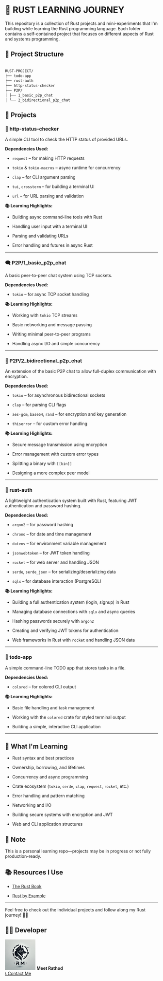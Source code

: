 # 🦀 RUST LEARNING JOURNEY

This repository is a collection of Rust projects and mini-experiments that I'm building while learning the Rust programming language. Each folder contains a self-contained project that focuses on different aspects of Rust and systems programming.

## 📁 Project Structure

```

RUST-PROJECT/
├── todo-app
├── rust-auth
├── http-status-checker
├── P2P/
│ ├── 1_basic_p2p_chat
│ └── 2_bidirectional_p2p_chat
```

## 🚀 Projects

### 📡 http-status-checker

A simple CLI tool to check the HTTP status of provided URLs.

**Dependencies Used:**

- `reqwest` – for making HTTP requests

- `tokio` & `tokio-macros` – async runtime for concurrency

- `clap` – for CLI argument parsing

- `tui`, `crossterm` – for building a terminal UI

- `url` – for URL parsing and validation

**📚 Learning Highlights:**

- Building async command-line tools with Rust

- Handling user input with a terminal UI

- Parsing and validating URLs

- Error handling and futures in async Rust

---

### 🗨️ P2P/1_basic_p2p_chat

A basic peer-to-peer chat system using TCP sockets.

**Dependencies Used:**

- `tokio` – for async TCP socket handling

**📚 Learning Highlights:**

- Working with `tokio` TCP streams

- Basic networking and message passing

- Writing minimal peer-to-peer programs

- Handling async I/O and simple concurrency

---

### 🔁 P2P/2_bidirectional_p2p_chat

An extension of the basic P2P chat to allow full-duplex communication with encryption.

**Dependencies Used:**

- `tokio` – for asynchronous bidirectional sockets

- `clap` – for parsing CLI flags

- `aes-gcm`, `base64`, `rand` – for encryption and key generation

- `thiserror` – for custom error handling

**📚 Learning Highlights:**

- Secure message transmission using encryption

- Error management with custom error types

- Splitting a binary with `[[bin]]`

- Designing a more complex peer model

---

### 🔐 rust-auth

A lightweight authentication system built with Rust, featuring JWT authentication and password hashing.

**Dependencies Used:**

- `argon2` – for password hashing

- `chrono` – for date and time management

- `dotenv` – for environment variable management

- `jsonwebtoken` – for JWT token handling

- `rocket` – for web server and handling JSON

- `serde`, `serde_json` – for serializing/deserializing data

- `sqlx` – for database interaction (PostgreSQL)

**📚 Learning Highlights:**

- Building a full authentication system (login, signup) in Rust

- Managing database connections with `sqlx` and async queries

- Hashing passwords securely with `argon2`

- Creating and verifying JWT tokens for authentication

- Web frameworks in Rust with `rocket` and handling JSON data

---

### 📝 todo-app

A simple command-line TODO app that stores tasks in a file.

**Dependencies Used:**

- `colored` – for colored CLI output

**📚 Learning Highlights:**

- Basic file handling and task management

- Working with the `colored` crate for styled terminal output

- Building a simple, interactive CLI application

---

## 🧠 What I'm Learning

- Rust syntax and best practices

- Ownership, borrowing, and lifetimes

- Concurrency and async programming

- Crate ecosystem (`tokio`, `serde`, `clap`, `reqwest`, `rocket`, etc.)

- Error handling and pattern matching

- Networking and I/O

- Building secure systems with encryption and JWT

- Web and CLI application structures

## 📌 Note

This is a personal learning repo—projects may be in progress or not fully production-ready.

## 📚 Resources I Use

- [The Rust Book](https://doc.rust-lang.org/book/)

- [Rust by Example](https://doc.rust-lang.org/rust-by-example/)

---

Feel free to check out the individual projects and follow along my Rust journey! 🦀💪

## 🧑‍💻 Developer
<img src="public/developer.jpg" alt="developer-logo" style="width:100px;hight:100px;"/>
<b>Meet Rathod</b><br/>
<a href="https://meetrathoddeveloper.netlify.app/contact" target="_blank">📞 Contact Me</a>
